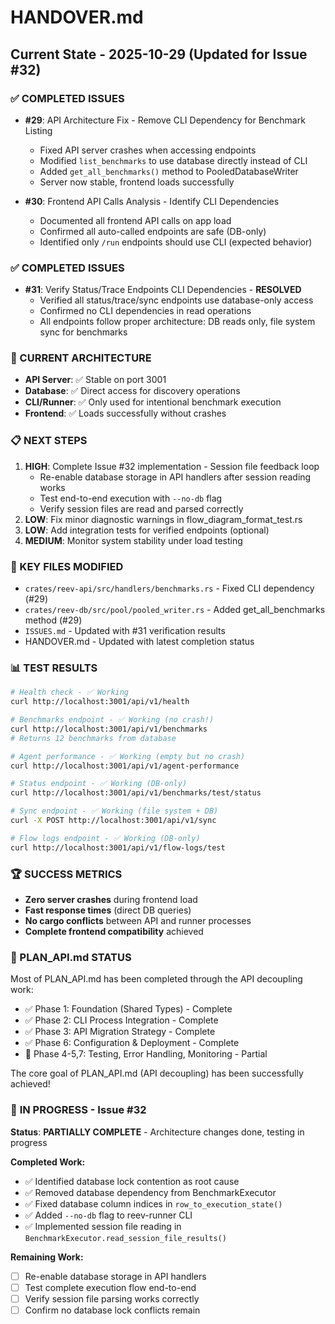# HANDOVER.md

## Current State - 2025-10-29 (Updated for Issue #32)

### ✅ COMPLETED ISSUES
- **#29**: API Architecture Fix - Remove CLI Dependency for Benchmark Listing
  - Fixed API server crashes when accessing endpoints
  - Modified `list_benchmarks` to use database directly instead of CLI
  - Added `get_all_benchmarks()` method to PooledDatabaseWriter
  - Server now stable, frontend loads successfully

- **#30**: Frontend API Calls Analysis - Identify CLI Dependencies  
  - Documented all frontend API calls on app load
  - Confirmed all auto-called endpoints are safe (DB-only)
  - Identified only `/run` endpoints should use CLI (expected behavior)

### ✅ COMPLETED ISSUES
- **#31**: Verify Status/Trace Endpoints CLI Dependencies - **RESOLVED**
  - Verified all status/trace/sync endpoints use database-only access
  - Confirmed no CLI dependencies in read operations
  - All endpoints follow proper architecture: DB reads only, file system sync for benchmarks

### 🎯 CURRENT ARCHITECTURE
- **API Server**: ✅ Stable on port 3001
- **Database**: ✅ Direct access for discovery operations
- **CLI/Runner**: ✅ Only used for intentional benchmark execution
- **Frontend**: ✅ Loads successfully without crashes

### 📋 NEXT STEPS
1. **HIGH**: Complete Issue #32 implementation - Session file feedback loop
   - Re-enable database storage in API handlers after session reading works
   - Test end-to-end execution with `--no-db` flag
   - Verify session files are read and parsed correctly
2. **LOW**: Fix minor diagnostic warnings in flow_diagram_format_test.rs
3. **LOW**: Add integration tests for verified endpoints (optional)
4. **MEDIUM**: Monitor system stability under load testing

### 🔧 KEY FILES MODIFIED
- `crates/reev-api/src/handlers/benchmarks.rs` - Fixed CLI dependency (#29)
- `crates/reev-db/src/pool/pooled_writer.rs` - Added get_all_benchmarks method (#29)
- `ISSUES.md` - Updated with #31 verification results
- HANDOVER.md - Updated with latest completion status

### 📊 TEST RESULTS
```bash
# Health check - ✅ Working
curl http://localhost:3001/api/v1/health

# Benchmarks endpoint - ✅ Working (no crash!)
curl http://localhost:3001/api/v1/benchmarks
# Returns 12 benchmarks from database

# Agent performance - ✅ Working (empty but no crash)
curl http://localhost:3001/api/v1/agent-performance

# Status endpoint - ✅ Working (DB-only)
curl http://localhost:3001/api/v1/benchmarks/test/status

# Sync endpoint - ✅ Working (file system + DB)
curl -X POST http://localhost:3001/api/v1/sync

# Flow logs endpoint - ✅ Working (DB-only)
curl http://localhost:3001/api/v1/flow-logs/test
```

### 🏆 SUCCESS METRICS
- **Zero server crashes** during frontend load
- **Fast response times** (direct DB queries)
- **No cargo conflicts** between API and runner processes
- **Complete frontend compatibility** achieved

### 📝 PLAN_API.md STATUS
Most of PLAN_API.md has been completed through the API decoupling work:
- ✅ Phase 1: Foundation (Shared Types) - Complete
- ✅ Phase 2: CLI Process Integration - Complete  
- ✅ Phase 3: API Migration Strategy - Complete
- ✅ Phase 6: Configuration & Deployment - Complete
- 🔄 Phase 4-5,7: Testing, Error Handling, Monitoring - Partial

The core goal of PLAN_API.md (API decoupling) has been successfully achieved!

### 🚨 **IN PROGRESS - Issue #32**
**Status**: **PARTIALLY COMPLETE** - Architecture changes done, testing in progress

**Completed Work:**
- ✅ Identified database lock contention as root cause
- ✅ Removed database dependency from BenchmarkExecutor 
- ✅ Fixed database column indices in `row_to_execution_state()`
- ✅ Added `--no-db` flag to reev-runner CLI
- ✅ Implemented session file reading in `BenchmarkExecutor.read_session_file_results()`

**Remaining Work:**
- [ ] Re-enable database storage in API handlers
- [ ] Test complete execution flow end-to-end
- [ ] Verify session file parsing works correctly
- [ ] Confirm no database lock conflicts remain
